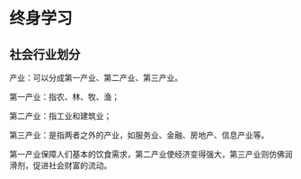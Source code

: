 # 终身学习

## 社会行业划分


产业：可以分成第一产业、第二产业、第三产业。

第一产业：指农、林、牧、渔；

第二产业：指工业和建筑业；

第三产业：是指两者之外的产业，如服务业、金融、房地产、信息产业等。

第一产业保障人们基本的饮食需求，第二产业使经济变得强大，第三产业则仿佛润滑剂，促进社会财富的流动。

